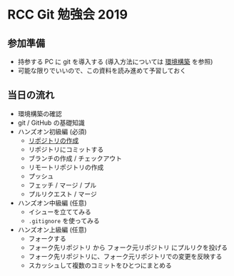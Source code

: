 # RCC Git 勉強会 2019

## 参加準備

- 持参する PC に git を導入する (導入方法については [環境構築](env.md) を参照)
- 可能な限りでいいので、この資料を読み進めて予習しておく

## 当日の流れ

* 環境構築の確認
* git / GitHub の基礎知識
* ハンズオン初級編 (必須)
  * [リポジトリの作成](init-repo.md)
  * リポジトリにコミットする
  * ブランチの作成 / チェックアウト
  * リモートリポジトリの作成
  * プッシュ
  * フェッチ / マージ / プル
  * プルリクエスト / マージ
* ハンズオン中級編 (任意)
  * イシューを立ててみる
  * `.gitignore` を使ってみる
* ハンズオン上級編 (任意)
  * フォークする
  * フォーク先リポジトリ から フォーク元リポジトリ にプルリクを投げる
  * フォーク先リポジトリに、フォーク元リポジトリでの変更を反映する
  * スカッシュして複数のコミットをひとつにまとめる
